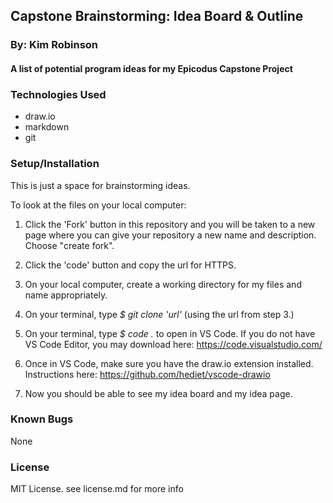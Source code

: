## Capstone Brainstorming: Idea Board & Outline

### By: Kim Robinson

#### A list of potential program ideas for my Epicodus Capstone Project

### Technologies Used

* draw.io
* markdown
* git

### Setup/Installation

This is just a space for brainstorming ideas.

To look at the files on your local computer:
1. Click the 'Fork' button in this repository and  you will be taken to a new page where you can give your repository a new name and description. Choose "create fork".

3. Click the 'code' button and copy the url for HTTPS.

4. On your local computer, create a working directory for my files and name appropriately.

5. On your terminal, type _$ git clone 'url'_ (using the url from step 3.)

6. On your terminal, type _$ code ._ to open in VS Code.  If you do not have VS Code Editor, you may download here: https://code.visualstudio.com/

7. Once in VS Code, make sure you have the draw.io extension installed. Instructions here: https://github.com/hediet/vscode-drawio

8. Now you should be able to see my idea board and my idea page.
 
### Known Bugs
None

### License
MIT License. see license.md for more info
